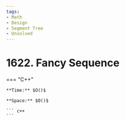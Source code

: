 ```yaml
---
tags:
- Math
- Design
- Segment Tree
- Unsolved
---
```



# 1622. Fancy Sequence

=== "C++"

    **Time:** $O()$

    **Space:** $O()$

    ``` c++
    ```
